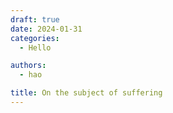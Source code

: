 ```yaml
---
draft: true
date: 2024-01-31
categories:
  - Hello

authors:
  - hao

title: On the subject of suffering
---
```


